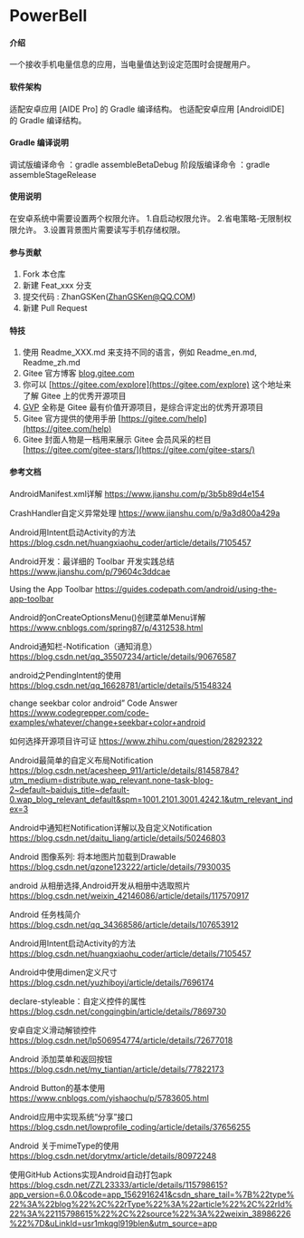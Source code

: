 # PowerBell

#### 介绍
一个接收手机电量信息的应用，当电量值达到设定范围时会提醒用户。

#### 软件架构
适配安卓应用 [AIDE Pro] 的 Gradle 编译结构。
也适配安卓应用 [AndroidIDE] 的 Gradle 编译结构。


#### Gradle 编译说明
调试版编译命令 ：gradle assembleBetaDebug
阶段版编译命令 ：gradle assembleStageRelease

#### 使用说明

在安卓系统中需要设置两个权限允许。
1.自启动权限允许。
2.省电策略-无限制权限允许。
3.设置背景图片需要读写手机存储权限。

#### 参与贡献

1.  Fork 本仓库
2.  新建 Feat_xxx 分支
3.  提交代码 : ZhanGSKen(ZhanGSKen@QQ.COM)
4.  新建 Pull Request


#### 特技

1.  使用 Readme\_XXX.md 来支持不同的语言，例如 Readme\_en.md, Readme\_zh.md
2.  Gitee 官方博客 [blog.gitee.com](https://blog.gitee.com)
3.  你可以 [https://gitee.com/explore](https://gitee.com/explore) 这个地址来了解 Gitee 上的优秀开源项目
4.  [GVP](https://gitee.com/gvp) 全称是 Gitee 最有价值开源项目，是综合评定出的优秀开源项目
5.  Gitee 官方提供的使用手册 [https://gitee.com/help](https://gitee.com/help)
6.  Gitee 封面人物是一档用来展示 Gitee 会员风采的栏目 [https://gitee.com/gitee-stars/](https://gitee.com/gitee-stars/)

#### 参考文档

AndroidManifest.xml详解
https://www.jianshu.com/p/3b5b89d4e154

CrashHandler自定义异常处理
https://www.jianshu.com/p/9a3d800a429a

Android用Intent启动Activity的方法
https://blog.csdn.net/huangxiaohu_coder/article/details/7105457

Android开发：最详细的 Toolbar 开发实践总结
https://www.jianshu.com/p/79604c3ddcae

Using the App Toolbar
https://guides.codepath.com/android/using-the-app-toolbar

Android的onCreateOptionsMenu()创建菜单Menu详解
https://www.cnblogs.com/spring87/p/4312538.html

Android通知栏-Notification（通知消息）
https://blog.csdn.net/qq_35507234/article/details/90676587

android之PendingIntent的使用
https://blog.csdn.net/qq_16628781/article/details/51548324

change seekbar color android” Code Answer
https://www.codegrepper.com/code-examples/whatever/change+seekbar+color+android

如何选择开源项目许可证
https://www.zhihu.com/question/28292322

Android最简单的自定义布局Notification
https://blog.csdn.net/acesheep_911/article/details/81458784?utm_medium=distribute.wap_relevant.none-task-blog-2~default~baidujs_title~default-0.wap_blog_relevant_default&spm=1001.2101.3001.4242.1&utm_relevant_index=3

Android中通知栏Notification详解以及自定义Notification
https://blog.csdn.net/daitu_liang/article/details/50246803

Android 图像系列: 将本地图片加载到Drawable
https://blog.csdn.net/qzone123222/article/details/7930035

android 从相册选择,Android开发从相册中选取照片
https://blog.csdn.net/weixin_42146086/article/details/117570917

Android 任务栈简介
https://blog.csdn.net/qq_34368586/article/details/107653912

Android用Intent启动Activity的方法
https://blog.csdn.net/huangxiaohu_coder/article/details/7105457

Android中使用dimen定义尺寸
https://blog.csdn.net/yuzhiboyi/article/details/7696174

declare-styleable：自定义控件的属性
https://blog.csdn.net/congqingbin/article/details/7869730

安卓自定义滑动解锁控件
https://blog.csdn.net/lp506954774/article/details/72677018

Android 添加菜单和返回按钮
https://blog.csdn.net/my_tiantian/article/details/77822173

Android Button的基本使用
https://www.cnblogs.com/yishaochu/p/5783605.html

Android应用中实现系统“分享”接口
https://blog.csdn.net/lowprofile_coding/article/details/37656255

Android 关于mimeType的使用
https://blog.csdn.net/dorytmx/article/details/80972248

使用GitHub Actions实现Android自动打包apk
https://blog.csdn.net/ZZL23333/article/details/115798615?app_version=6.0.0&code=app_1562916241&csdn_share_tail=%7B%22type%22%3A%22blog%22%2C%22rType%22%3A%22article%22%2C%22rId%22%3A%22115798615%22%2C%22source%22%3A%22weixin_38986226%22%7D&uLinkId=usr1mkqgl919blen&utm_source=app
